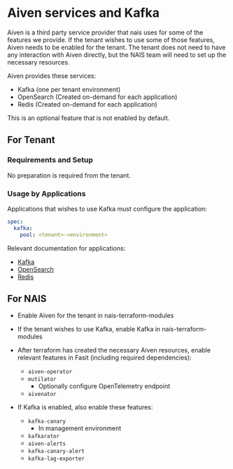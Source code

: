 # Aiven services and Kafka

Aiven is a third party service provider that nais uses for some of the features we provide.
If the tenant wishes to use some of those features, Aiven needs to be enabled for the tenant.
The tenant does not need to have any interaction with Aiven directly, but the NAIS team will need to set up the
necessary resources.

Aiven provides these services:

- Kafka (one per tenant environment)
- OpenSearch (Created on-demand for each application)
- Redis (Created on-demand for each application)

This is an optional feature that is not enabled by default.

## For Tenant

### Requirements and Setup

No preparation is required from the tenant.

### Usage by Applications

Applications that wishes to use Kafka must configure the application:

```yaml
spec:
  kafka:
    pool: <tenant>-<environment>
```

Relevant documentation for applications:

- [Kafka](https://docs.nais.io/persistence/kafka/)
- [OpenSearch](https://docs.nais.io/persistence/opensearch/)
- [Redis](https://docs.nais.io/persistence/redis/)


## For NAIS

- Enable Aiven for the tenant in nais-terraform-modules
- If the tenant wishes to use Kafka, enable Kafka in nais-terraform-modules

- After terraform has created the necessary Aiven resources, enable relevant features in Fasit 
  (including required dependencies):

    - `aiven-operator`
    - `mutilator`
        - Optionally configure OpenTelemetry endpoint
    - `aivenator`

- If Kafka is enabled, also enable these features:

    - `kafka-canary`
        - In management environment
    - `kafkarator`
    - `aiven-alerts`
    - `kafka-canary-alert`
    - `kafka-lag-exporter`
